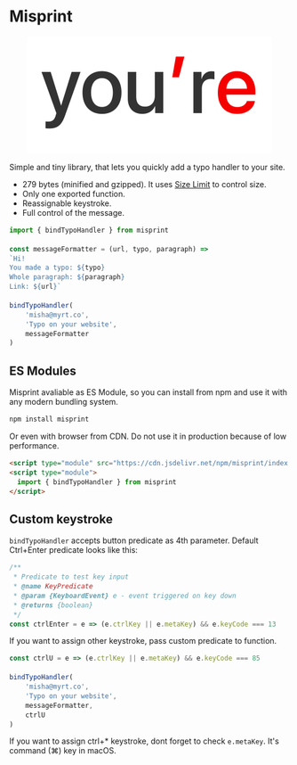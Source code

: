 # Misprint

<p align="center">
    <img src="./logo.png" width="442px">
<p>

Simple and tiny library, that lets you quickly add a typo handler to your site.

* 279 bytes (minified and gzipped). It uses [Size Limit](https://github.com/ai/size-limit) to control size.
* Only one exported function.
* Reassignable keystroke.
* Full control of the message.

```js
import { bindTypoHandler } from misprint

const messageFormatter = (url, typo, paragraph) =>
`Hi!
You made a typo: ${typo}
Whole paragraph: ${paragraph}
Link: ${url}`

bindTypoHandler(
    'misha@myrt.co',
    'Typo on your website',
    messageFormatter
)
```

## ES Modules

Misprint avaliable as ES Module, so you can install from npm and use it with any modern bundling system.

```sh
npm install misprint
```

Or even with browser from CDN. Do not use it in production because of low performance.

```html
<script type="module" src="https://cdn.jsdelivr.net/npm/misprint/index.js'"></script>
<script type="module">
  import { bindTypoHandler } from misprint
</script>
```

## Custom keystroke

`bindTypoHandler` accepts button predicate as 4th parameter. Default Ctrl+Enter predicate looks like this:

```js
/**
 * Predicate to test key input
 * @name KeyPredicate
 * @param {KeyboardEvent} e - event triggered on key down
 * @returns {boolean} 
 */
const ctrlEnter = e => (e.ctrlKey || e.metaKey) && e.keyCode === 13
```

If you want to assign other keystroke, pass custom predicate to function.

```js
const ctrlU = e => (e.ctrlKey || e.metaKey) && e.keyCode === 85

bindTypoHandler(
    'misha@myrt.co',
    'Typo on your website',
    messageFormatter,
    ctrlU
)
```

If you want to assign ctrl+* keystroke, dont forget to check `e.metaKey`. It's command (⌘) key in macOS. 

